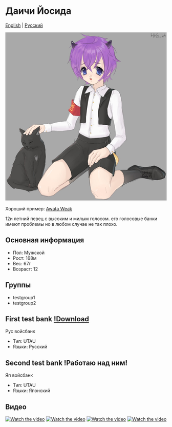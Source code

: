 # Даичи Йосида
[English](README.md) | [Русский](README.ru.md)

![Avatar](/IMG_20241006_011003_898.jpg)

Хороший пример: [Awata Weak](https://github.com/hhskt/Awata_Weak)

12и летний певец с высоким и милым голосом. его голосовые банки имеют проблемы но в любом случае не так плохо. 

## Основная информация
- Пол: Мужской
- Рост: 168м
- Вес: 67г
- Возраст: 12

## Группы
- testgroup1
- testgroup2

## First test bank [!Download](https://github.com/NuclearFoxNA332/DaichiYoshida/releases/download/dv_1.0/Daichi.CVC.RUS.zip) 
Рус войсбанк
- Тип: UTAU
- Языки: Русский

## Second test bank   !Работаю над ним! 
Яп войсбанк
- Тип: UTAU
- Языки: Японский

## Видео
[![Watch the video](https://img.youtube.com/vi/k4T8HeK-ZIg/mqdefault.jpg)](https://youtu.be/k4T8HeK-ZIg)
[![Watch the video](https://img.youtube.com/vi/k4T8HeK-ZIg/mqdefault.jpg)](https://youtu.be/k4T8HeK-ZIg)
[![Watch the video](https://img.youtube.com/vi/k4T8HeK-ZIg/mqdefault.jpg)](https://youtu.be/StlZnXhwnk4)
[![Watch the video](https://img.youtube.com/vi/k4T8HeK-ZIg/mqdefault.jpg)](https://youtu.be/k4T8HeK-ZIg)
